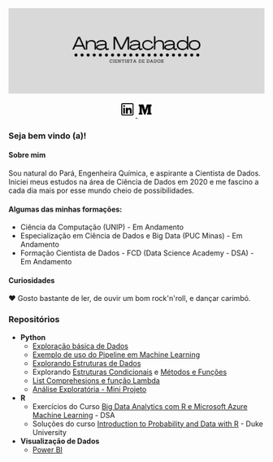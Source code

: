 ![Capa](https://github.com/avmachado/avmachado/blob/master/card.png)
<p align=center> 
  <a href = "https://www.linkedin.com/in/ana-paula-machado-005/"><img src="linkedin1.png" width = 30px> </a> 
  <a href = "https://medium.com/@vieirapmachado"><img src="medium1.png" width = 30px> </a> 
</p>

### Seja bem vindo (a)!
#### Sobre mim
Sou natural do Pará, Engenheira Química, e aspirante a Cientista de Dados. <br>
Iniciei meus estudos na área de Ciência de Dados em 2020 e me fascino a cada dia mais por esse mundo cheio de possibilidades. <br>

#### Algumas das minhas formações:

- Ciência da Computação (UNIP) - Em Andamento
- Especialização em Ciência de Dados e Big Data (PUC Minas) - Em Andamento
- Formação Cientista de Dados - FCD (Data Science Academy -  DSA) - Em Andamento


#### Curiosidades
:heart: Gosto bastante de ler, de ouvir um bom rock'n'roll, e dançar carimbó.

### Repositórios
- <b>Python</b>
  - [Exploração básica de Dados](https://github.com/avmachado/pythonspark/blob/main/Exercicios-Cap03.ipynb)
  - [Exemplo de uso do Pipeline em Machine Learning](https://github.com/avmachado/pythonspark/blob/main/Desafio-Cap06-PCA-LR.ipynb)
  - [Explorando Estruturas de Dados](https://github.com/avmachado/python-dsa/blob/master/cap02-estruturas-de-dados/estruturas-de-dados.ipynb)
  - Explorando [Estruturas Condicionais](https://github.com/avmachado/python-dsa/blob/master/cap03-condicionais-metodos-funcoes/condicionais.ipynb) e [Métodos e Funções](https://github.com/avmachado/python-dsa/blob/master/cap03-condicionais-metodos-funcoes/metodos-funcoes.ipynb)
  - [List Comprehesions e função Lambda](https://github.com/avmachado/python-dsa/blob/master/cap04-arquivos-funcoes-builtin-modulos-pacotes/tratamento-de-arquivos-funcoes-builtin.ipynb)
  - [Análise Exploratória - Mini Projeto](https://github.com/avmachado/python-dsa/tree/master/cap08-analise-exploratoria/mini-projeto)
- <b>R</b>
  - Exercícios do Curso [Big Data Analytics com R e Microsoft Azure Machine Learning](https://github.com/avmachado/r-dsa) - DSA
  - Soluções do curso [Introduction to Probability and Data with R](https://github.com/avmachado/probability-with-R) - Duke University
- <b>Visualização de Dados</b>
  - [Power BI](https://github.com/avmachado/Dashboards-Power-BI)


